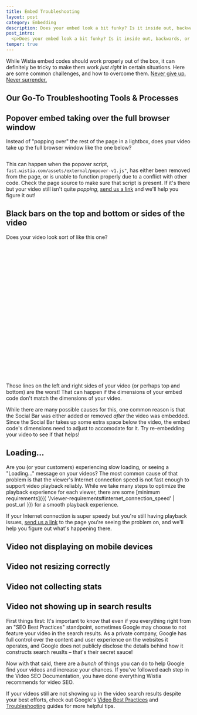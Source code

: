```yaml
---
title: Embed Troubleshooting
layout: post
category: Embedding
description: Does your embed look a bit funky? Is it inside out, backwards, or upside down? You've come to the right place. 
post_intro:
  <p>Does your embed look a bit funky? Is it inside out, backwards, or upside down? You've come to the right place.</p>
temper: true
---
```


While Wistia embed codes should work properly out of the box, it can definitely be tricky to make them work _just right_ in certain situations. Here are some common challenges, and how to overcome them. <a href="//fast.wistia.net/embed/iframe/jfgvzbaxu2?popover=true" class="wistia-popover[height=360,playerColor=84afde,width=640]">Never give up. Never surrender.</a><script charset="ISO-8859-1" src="//fast.wistia.com/assets/external/popover-v1.js"></script><script src="//fast.wistia.net/static/iframe-api-v1.js"></script>

## Our Go-To Troubleshooting Tools & Processes


## Popover embed taking over the full browser window

Instead of "popping over" the rest of the page in a lightbox, does your video take up the full browser window like the one below?

<a href="//fast.wistia.net/embed/iframe/ae5lpf6uc3?popover=true" class="wistia-popover[height=540,playerColor=3ea9f5,width=960]"><img src="https://embed-ssl.wistia.com/deliveries/3277caba75e6b99c184b4546a1b240133bb47158.jpg?image_play_button=true&image_play_button_color=3ea9f5e0&image_crop_resized=300x169" alt="" /></a>

This can happen when the popover script, `fast.wistia.com/assets/external/popover-v1.js"`, has either been removed from the page, or is unable to function properly due to a conflict with other code. Check the page source to make sure that script is present. If it's there but your video still isn't quite _popping_, [send us a link](http://wistia.com/support/contact) and we'll help you figure it out!

## Black bars on the top and bottom or sides of the video

Does your video look sort of like this one?

<div id="wistia_hj6gi4rn4g" class="wistia_embed" style="width:640px;height:360px;">&nbsp;</div>
<script charset="ISO-8859-1" src="//fast.wistia.com/assets/external/E-v1.js"></script>
<script>
wistiaEmbed = Wistia.embed("hj6gi4rn4g");
</script>

Those lines on the left and right sides of your video (or perhaps top and bottom) are the worst! That can happen if the dimensions of your embed code don't match the dimensions of your video. 

While there are many possible causes for this, one common reason is that the Social Bar was either added or removed _after_ the video was embedded. Since the Social Bar takes up some extra space below the video, the embed code's dimensions need to adjust to accomodate for it. Try re-embedding your video to see if that helps!

## Loading...

Are you (or your customers) experiencing slow loading, or seeing a "Loading..." message on your videos? The most common cause of that problem is that the viewer's Internet connection speed is not fast enough to support video playback reliably. While we take many steps to optimize the playback experience for each viewer, there are some [minimum requirements]({{ '/viewer-requirements#internet_connection_speed' | post_url }}) for a smooth playback experience.

If your Internet connection is super speedy but you're still having playback issues, [send us a link](http://wistia.com/support/contact) to the page you're seeing the problem on, and we'll help you figure out what's happening there.

## Video not displaying on mobile devices

## Video not resizing correctly

## Video not collecting stats

## Video not showing up in search results

First things first: It's important to know that even if you everything right from an "SEO Best Practices" standpoint, sometimes Google may choose to not feature your video in the search results. As a private company, Google has full control over the content and user experience on the websites it operates, and Google does not publicly disclose the details behind how it constructs search reuslts – that's their secret sauce!

Now with that said, there are a _bunch_ of things you can do to help Google find your videos and increase your chances. If you've followed each step in the Video SEO Documentation, you have done everything Wistia recommends for video SEO.

If your videos still are not showing up in the video search results despite your best efforts, check out Google's [Video Best Practices](https://support.google.com/webmasters/answer/156442?hl=en) and [Troubleshooting](https://support.google.com/webmasters/answer/1093493?hl=en) guides for more helpful tips.



<script>
  wistiaJQuery(document).bind("wistia-popover", function(event, iframe) {
    iframe.wistiaApi.bind("end", function() {
      wistiaJQuery.fancybox.close();
    });
  });
</script>
